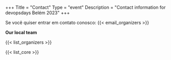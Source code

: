 +++
Title = "Contact"
Type = "event"
Description = "Contact information for devopsdays Belém 2023"
+++

Se você quiser entrar em contato conosco: {{< email_organizers >}}

**Our local team**

{{< list_organizers >}}


{{< list_core >}}
